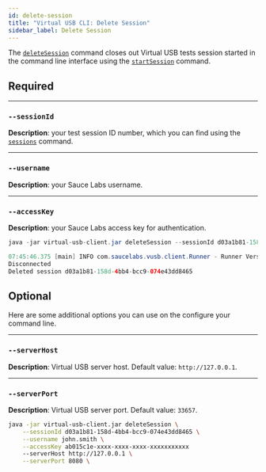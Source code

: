 ```yaml
---
id: delete-session
title: "Virtual USB CLI: Delete Session"
sidebar_label: Delete Session
---
```


The [`deleteSession`](/mobile-apps/features/virtual-usb#close-test) command closes out Virtual USB tests session started in the command line interface using the [`startSession`](/dev/cli/virtual-usb/start-session) command.

## Required

---
### `--sessionId`
__Description__: your test session ID number, which you can find using the [`sessions`](/dev/cli/virtual-usb/find-sessionid) command.

---
### `--username`
__Description__: your Sauce Labs username.

---
### `--accessKey`
__Description__: your Sauce Labs access key for authentication.

```java title="Basic Example (required flags only)"
java -jar virtual-usb-client.jar deleteSession --sessionId d03a1b81-158d-4bb4-bcc9-074e43dd8465 --username john.smith --accessKey ab015c1e-xxxx-xxxx-xxxx-xxxxxxxxxxx
```

```java title="Sample Response"
07:45:46.375 [main] INFO com.saucelabs.vusb.client.Runner - Runner Version 2.0.0
Disconnected
Deleted session d03a1b81-158d-4bb4-bcc9-074e43dd8465
```

## Optional

Here are some additional options you can use on the configure your command line.

---
### `--serverHost`
__Description__: Virtual USB server host. Default value: `http://127.0.0.1`.

---
### `--serverPort`
__Description__: Virtual USB server port. Default value: `33657`.

```bash title="Full Example (includes optional flags)"
java -jar virtual-usb-client.jar deleteSession \
    --sessionId d03a1b81-158d-4bb4-bcc9-074e43dd8465 \
    --username john.smith \
    --accessKey ab015c1e-xxxx-xxxx-xxxx-xxxxxxxxxxx
    --serverHost http://127.0.0.1 \
    --serverPort 8080 \
```
